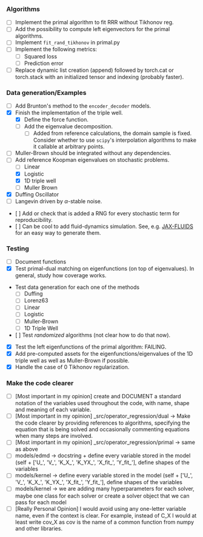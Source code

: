 ### Algorithms
- [ ] Implement the primal algorithm to fit RRR without Tikhonov reg.
- [ ] Add the possibility to compute left eigenvectors for the primal algorithms.
- [ ] Implement `fit_rand_tikhonov` in primal.py
- [ ] Implement the following metrics:
    - [ ] Squared loss
    - [ ] Prediction error
- [ ] Replace dynamic list creation (append) followed by torch.cat or torch.stack with an initialized tensor and 
  indexing (probably faster).

### Data generation/Examples
- [ ] Add Brunton's method to the `encoder_decoder` models.
- [X] Finish the implementation of the triple well.
    - [x] Define the force function.
    - [ ] Add the eigenvalue decomposition.
        - [ ] Added from reference calculations, the domain sample is fixed. Consider whether to use `scipy`'s interpolation algorithms to make it callable at arbitrary points.
- [ ] Muller-Brown should be integrated without any dependencies.
- [ ] Add reference Koopman eigenvalues on stochastic problems.
    - [ ] Linear
    - [X] Logistic
    - [x] 1D triple well
    - [ ] Muller Brown
- [X] Duffing Oscillator
- [ ] Langevin driven by $\alpha$-stable noise.
- [ ] Add or check that is added a RNG for every stochastic term for reproducibility.
- [ ] Can be cool to add fluid-dynamics simulation. See, e.g. [JAX-FLUIDS](https://github.com/tumaer/JAXFLUIDS/) for an easy way to generate them.

### Testing
- [ ] Document functions
- [x] Test primal-dual matching on eigenfunctions (on top of eigenvalues). In general, study how coverage works.
- Test data generation for each one of the methods
    - [ ] Duffing
    - [ ] Lorenz63
    - [ ] Linear
    - [ ] Logistic
    - [ ] Muller-Brown
    - [ ] 1D Triple Well
- [ ] Test _randomized_ algorithms (not clear how to do that now).
- [x] Test the left eigenfunctions of the primal algorithm: FAILING.
- [x] Add pre-computed assets for the eigenfunctions/eigenvalues of the 1D triple well as well as Muller-Brown if possible.
- [x] Handle the case of 0 Tikhonov regularization.

### Make the code clearer
- [ ] [Most important in my opinion] create and DOCUMENT a standard notation of the variables used throughout the 
  code, with name, shape and meaning of each variable.
- [ ] [Most important in my opinion] _src/operator_regression/dual -> Make the code clearer by providing references to 
  algorithms, specifying the equation that is being solved and occasionally commenting equations when many steps are 
  involved.
- [ ] [Most important in my opinion] _src/operator_regression/primal -> same as above
- [ ] models/edmd -> docstring + define every variable stored in the model (self + ['U_', 'V_', 'K_X_', 'K_YX_', 
  'X_fit_', 'Y_fit_'], define shapes of the variables
- [ ] models/kernel -> define every variable stored in the model (self + ['U_', 'V_', 'K_X_', 'K_YX_', 
  'X_fit_', 'Y_fit_'], define shapes of the variables
- [ ] models/kernel -> we are adding many hyperparameters for each solver, maybe one class for each solver or create 
  a solver object that we can pass for each model
- [ ] [Really Personal Opinion] I would avoid using any one-letter variable name, even if the context is clear. 
  For example, instead of C_X I would at least write cov_X as cov is the name of a common function from numpy 
  and other libraries. 